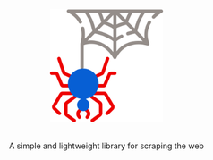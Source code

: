 <div align="center">
<img src="SpiderWeb.png" height=40% width=40%>
</div>
<br>
<div align="center">
<p>A simple and lightweight library for scraping the web</p>
</div>